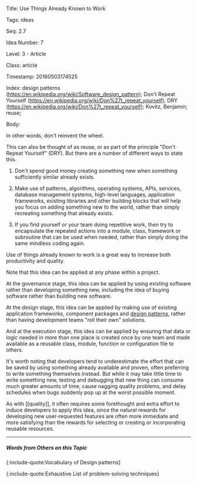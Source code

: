 Title:  Use Things Already Known to Work

Tags:   ideas

Seq:    2.7

Idea Number: 7

Level:  3 - Article

Class:  article

Timestamp: 20160503174525

Index:  design patterns (https://en.wikipedia.org/wiki/Software_design_pattern); Don't Repeat Yourself (https://en.wikipedia.org/wiki/Don%27t_repeat_yourself); DRY (https://en.wikipedia.org/wiki/Don%27t_repeat_yourself); Kovitz, Benjamin; reuse; 

Body:

In other words, don't reinvent the wheel.

This can also be thought of as reuse, or as part of the principle "Don't Repeat Yourself" (DRY). But there are a number of different ways to state this.

1. Don't spend good money creating something new when something sufficiently similar already exists.

2. Make use of patterns, algorithms, operating systems, APIs, services, database management systems, high-level languages, application frameworks, existing libraries and other building blocks that will help you focus on adding something new to the world, rather than simply recreating something that already exists.

3. If you find yourself or your team doing repetitive work, then try to encapsulate the repeated actions into a module, class, framework or subroutine that can be used when needed, rather than simply doing the same mindless coding again.

Use of things already known to work is a great way to increase both productivity and quality.

Note that this idea can be applied at any phase within a project.

At the governance stage, this idea can be applied by using existing software rather than developing something new, including the idea of buying software rather than building new software.

At the design stage, this idea can be applied by making use of existing application frameworks, component packages and <a href="https://en.wikipedia.org/wiki/Software_design_pattern" class="reflink" target="ref">design patterns</a>, rather than having development teams "roll their own" solutions.

And at the execution stage, this idea can be applied by ensuring that data or logic needed in more than one place is created once by one team and made available as a reusable class, module, function or configuration file to others.

It's worth noting that developers tend to underestimate the effort that can be saved by using something already available and proven, often preferring to write something themselves instead. But while it may take little time to write something new, testing and debugging that new thing can consume much greater amounts of time, cause nagging quality problems, and delay schedules when bugs suddenly pop up at the worst possible moment.

As with [[quality]], it often requires some forethought and extra effort to induce developers to apply this idea, since the natural rewards for developing new user-requested features are often more immediate and more satisfying than the rewards for selecting or creating or incorporating reusable resources.

----

##### Words from Others on this Topic

{:include-quote:Vocabulary of Design patterns}

{:include-quote:Exhaustive List of problem-solving techniques}
